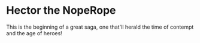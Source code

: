 # Hector the NopeRope
This is the beginning of a great saga, one that'll herald the time of contempt and the age of heroes!
